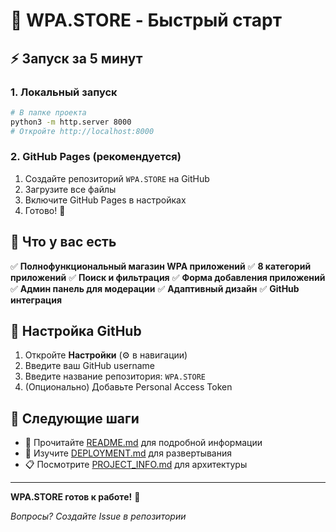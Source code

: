 # 🚀 WPA.STORE - Быстрый старт

## ⚡ Запуск за 5 минут

### 1. Локальный запуск
```bash
# В папке проекта
python3 -m http.server 8000
# Откройте http://localhost:8000
```

### 2. GitHub Pages (рекомендуется)
1. Создайте репозиторий `WPA.STORE` на GitHub
2. Загрузите все файлы
3. Включите GitHub Pages в настройках
4. Готово! 🎉

## 📱 Что у вас есть

✅ **Полнофункциональный магазин WPA приложений**
✅ **8 категорий приложений**
✅ **Поиск и фильтрация**
✅ **Форма добавления приложений**
✅ **Админ панель для модерации**
✅ **Адаптивный дизайн**
✅ **GitHub интеграция**

## 🔧 Настройка GitHub

1. Откройте **Настройки** (⚙️ в навигации)
2. Введите ваш GitHub username
3. Введите название репозитория: `WPA.STORE`
4. (Опционально) Добавьте Personal Access Token

## 🎯 Следующие шаги

- 📖 Прочитайте [README.md](README.md) для подробной информации
- 🚀 Изучите [DEPLOYMENT.md](DEPLOYMENT.md) для развертывания
- 📋 Посмотрите [PROJECT_INFO.md](PROJECT_INFO.md) для архитектуры

---

**WPA.STORE готов к работе!** 🚀

*Вопросы? Создайте Issue в репозитории*
